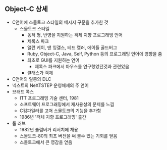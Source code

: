 ## Object-C 상세

* C언어에 스몰토크 스타일의 메시지 구문을 추가한 것
  * 스몰토크 스타일
    * 동적 형, 반영을 지원하는 객체 지향 프로그래밍 언어
    * 제록스 파크
    * 앨런 케이, 댄 잉갤스, 테드 캘러, 에이들 골드버그
    * Ruby, Object-C, Java, Self, Python 등의 프로그래밍 언어에 영향을 줌
    * 최초로 GUI를 지원하는 언어
      * 제록스 파크에서 마우스를 연구했었던것과 관련있음
    * 클래스가 객체
* C언어의 일종의 DLC
* 넥스트의 NeXTSTEP 운영체제의 주 언어
* 브래드 콕스
  * ITT 프로그래밍 기술 센터, 1981
  * 소프트웨어 프로그래밍에서 재사용성의 문제를 느낌
  * C컴파일러를 고쳐 스몰토크의 기능을 추가함
  * 1986년 '객체 지향 프로그래밍' 출간
* 톰 러브
  * 1982년 슐럼버거 리서치에 채용
  * 스몰토크-80의 최초 버전을 써 볼수 있는 기회를 얻음
  * 스몰토크에서 큰 영감을 얻음